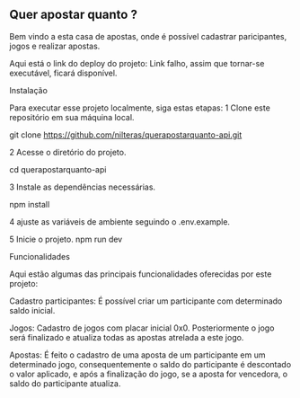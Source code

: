 ## Quer apostar quanto ?

Bem vindo a esta casa de apostas, onde é possível cadastrar paricipantes, jogos e realizar apostas.

Aqui está o link do deploy do projeto: Link falho, assim que tornar-se executável, ficará disponível.

 Instalação

Para executar esse projeto localmente, siga estas etapas:
1 Clone este repositório em sua máquina local.

git clone https://github.com/nilteras/querapostarquanto-api.git

2 Acesse o diretório do projeto.

cd querapostarquanto-api

3 Instale as dependências necessárias.

npm install

4 ajuste as variáveis de ambiente seguindo o .env.example.

5 Inicie o projeto. npm run dev

Funcionalidades

Aqui estão algumas das principais funcionalidades oferecidas por este projeto:

Cadastro participantes: É possível criar um participante com determinado saldo inicial.

Jogos: Cadastro de jogos com placar inicial 0x0. Posteriormente o jogo será finalizado e atualiza todas as apostas atrelada a este jogo.

Apostas: É feito o cadastro de uma aposta de um participante em um determinado jogo, consequentemente o saldo do participante é descontado o valor aplicado, e após a finalização do jogo, se a aposta for vencedora, o saldo do participante atualiza.

